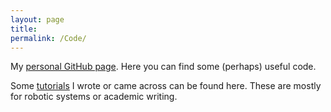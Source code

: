 ```yaml
---
layout: page
title:
permalink: /Code/
---
```


<p>
	My <a href="https://github.com/nima-fazeli"><span>personal GitHub page</span></a>.
	Here you can find some (perhaps) useful code.
</p>

<p>
	Some <a href="https://github.com/Nima-Fazeli/personal-tutorials"><span>tutorials</span></a>
	I wrote or came across can be found here. These are mostly for robotic systems or academic
	writing.
</p>
